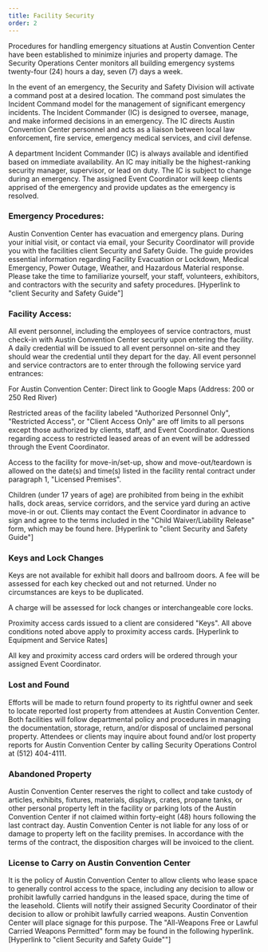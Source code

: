 ```yaml
---
title: Facility Security
order: 2
---
```


Procedures for handling emergency situations at Austin Convention Center have been established to minimize injuries and property damage. The Security Operations Center monitors all building emergency systems twenty-four (24) hours a day, seven (7) days a week. 

In the event of an emergency, the Security and Safety Division will activate a command post at a desired location. The command post simulates the Incident Command model for the management of significant emergency incidents. The Incident Commander (IC) is designed to oversee, manage, and make informed decisions in an emergency. The IC directs Austin Convention Center personnel and acts as a liaison between local law enforcement, fire service, emergency medical services, and civil defense.

A department Incident Commander (IC) is always available and identified based on immediate availability. An IC may initially be the highest-ranking security manager, supervisor, or lead on duty. The IC is subject to change during an emergency. The assigned Event Coordinator will keep clients apprised of the emergency and provide updates as the emergency is resolved.

### Emergency Procedures:

Austin Convention Center has evacuation and emergency plans. During your initial visit, or contact via email, your Security Coordinator will provide you with the facilities client Security and Safety Guide. The guide provides essential information regarding Facility Evacuation or Lockdown, Medical Emergency, Power Outage, Weather, and Hazardous Material response. Please take the time to familiarize yourself, your staff, volunteers, exhibitors, and contractors with the security and safety procedures. [Hyperlink to "client Security and Safety Guide"]

### Facility Access:

All event personnel, including the employees of service contractors, must check-in with Austin Convention Center security upon entering the facility. A daily credential will be issued to all event personnel on-site and they should wear the credential until they depart for the day. All event personnel and service contractors are to enter through the following service yard entrances:

For Austin Convention Center: Direct link to Google Maps (Address: 200 or 250 Red River) 

Restricted areas of the facility labeled "Authorized Personnel Only", "Restricted Access", or "Client Access Only" are off limits to all persons except those authorized by clients, staff, and Event Coordinator. Questions regarding access to restricted leased areas of an event will be addressed through the Event Coordinator.

Access to the facility for move-in/set-up, show and move-out/teardown is allowed on the date(s) and time(s) listed in the facility rental contract under paragraph 1, "Licensed Premises". 

Children (under 17 years of age) are prohibited from being in the exhibit halls, dock areas, service corridors, and the service yard during an active move-in or out. Clients may contact the Event Coordinator in advance to sign and agree to the terms included in the "Child Waiver/Liability Release" form, which may be found here. [Hyperlink to "client Security and Safety Guide"] 

### Keys and Lock Changes

Keys are not available for exhibit hall doors and ballroom doors. A fee will be assessed for each key checked out and not returned. Under no circumstances are keys to be duplicated.
			
A charge will be assessed for lock changes or interchangeable core locks.

Proximity access cards issued to a client are considered "Keys". All above conditions noted above apply to proximity access cards. [Hyperlink to Equipment and Service Rates]

All key and proximity access card orders will be ordered through your assigned Event Coordinator.

### Lost and Found

Efforts will be made to return found property to its rightful owner and seek to locate reported lost property from attendees at Austin Convention Center. Both facilities will follow departmental policy and procedures in managing the documentation, storage, return, and/or disposal of unclaimed personal property. Attendees or clients may inquire about found and/or lost property reports for Austin Convention Center by calling Security Operations Control at (512) 404-4111.

### Abandoned Property

Austin Convention Center reserves the right to collect and take custody of articles, exhibits, fixtures, materials, displays, crates, propane tanks, or other personal property left in the facility or parking lots of the Austin Convention Center if not claimed within forty-eight (48) hours following the last contract day. Austin Convention Center is not liable for any loss of or damage to property left on the facility premises. In accordance with the terms of the contract, the disposition charges will be invoiced to the client.

### License to Carry on Austin Convention Center

It is the policy of Austin Convention Center to allow clients who lease space to generally control access to the space, including any decision to allow or prohibit lawfully carried handguns in the leased space, during the time of the leasehold. Clients will notify their assigned Security Coordinator of their decision to allow or prohibit lawfully carried weapons. Austin Convention Center will place signage for this purpose. The "All-Weapons Free or Lawful Carried Weapons Permitted" form may be found in the following hyperlink. [Hyperlink to "client Security and Safety Guide""]
